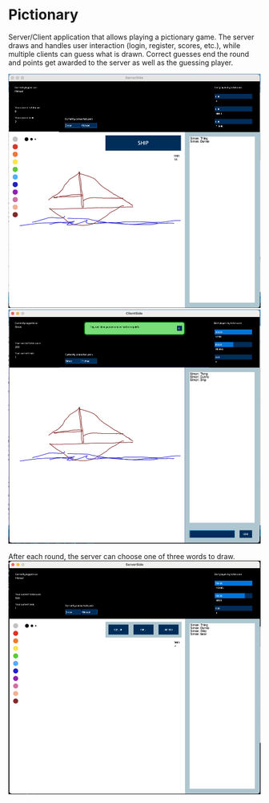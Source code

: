 # Pictionary

Server/Client application that allows playing a pictionary game.
The server draws and handles user interaction (login, register, scores, etc.), while multiple clients can guess what is drawn.
Correct guesses end the round and points get awarded to the server as well as the guessing player.

![Server layout](server_screenshot.png)
![Client layout](client_screenshot.png)

After each round, the server can choose one of three words to draw.
![Server image selection](server_screenshot_imageselect.png)
